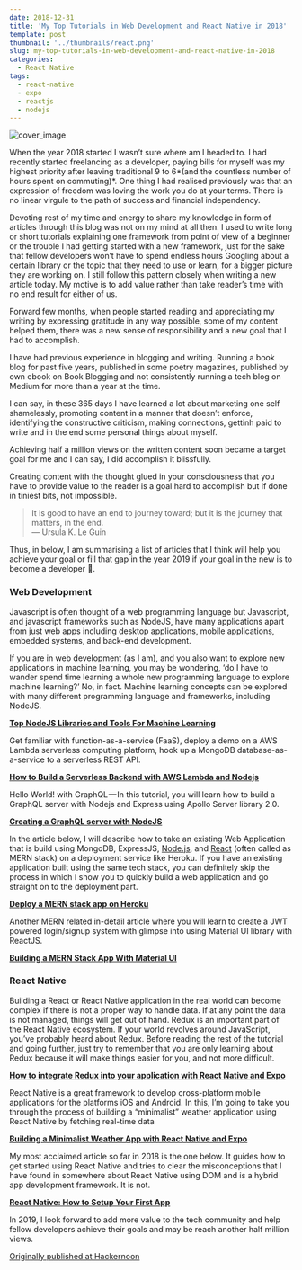 ```yaml
---
date: 2018-12-31
title: 'My Top Tutorials in Web Development and React Native in 2018'
template: post
thumbnail: '../thumbnails/react.png'
slug: my-top-tutorials-in-web-development-and-react-native-in-2018
categories:
  - React Native
tags:
  - react-native
  - expo
  - reactjs
  - nodejs
---
```


![cover_image](https://miro.medium.com/max/3240/1*6fIXHbD10dv59W2BBrgSOw.jpeg)

When the year 2018 started I wasn’t sure where am I headed to. I had recently started freelancing as a developer, paying bills for myself was my highest priority after leaving traditional 9 to 6*(and the countless number of hours spent on commuting)*. One thing I had realised previously was that an expression of freedom was loving the work you do at your terms. There is no linear virgule to the path of success and financial independency.

Devoting rest of my time and energy to share my knowledge in form of articles through this blog was not on my mind at all then. I used to write long or short tutorials explaining one framework from point of view of a beginner or the trouble I had getting started with a new framework, just for the sake that fellow developers won’t have to spend endless hours Googling about a certain library or the topic that they need to use or learn, for a bigger picture they are working on. I still follow this pattern closely when writing a new article today. My motive is to add value rather than take reader’s time with no end result for either of us.

Forward few months, when people started reading and appreciating my writing by expressing gratitude in any way possible, some of my content helped them, there was a new sense of responsibility and a new goal that I had to accomplish.

I have had previous experience in blogging and writing. Running a book blog for past five years, published in some poetry magazines, published by own ebook on Book Blogging and not consistently running a tech blog on Medium for more than a year at the time.

I can say, in these 365 days I have learned a lot about marketing one self shamelessly, promoting content in a manner that doesn’t enforce, identifying the constructive criticism, making connections, gettinh paid to write and in the end some personal things about myself.

Achieving half a million views on the written content soon became a target goal for me and I can say, I did accomplish it blissfully.

Creating content with the thought glued in your consciousness that you have to provide value to the reader is a goal hard to accomplish but if done in tiniest bits, not impossible.

> It is good to have an end to journey toward; but it is the journey that matters, in the end.  
> ― Ursula K. Le Guin

Thus, in below, I am summarising a list of articles that I think will help you achieve your goal or fill that gap in the year 2019 if your goal in the new is to become a developer 🎉.

### **Web Development**

Javascript is often thought of a web programming language but Javascript, and javascript frameworks such as NodeJS, have many applications apart from just web apps including desktop applications, mobile applications, embedded systems, and back-end development.

If you are in web development (as I am), and you also want to explore new applications in machine learning, you may be wondering, ‘do I have to wander spend time learning a whole new programming language to explore machine learning?’ No, in fact. Machine learning concepts can be explored with many different programming language and frameworks, including NodeJS.

[**Top NodeJS Libraries and Tools For Machine Learning**](https://medium.com/crowdbotics/top-nodejs-libraries-and-tools-for-machine-learning-ae0c106c9a69)

Get familiar with function-as-a-service (FaaS), deploy a demo on a AWS Lambda serverless computing platform, hook up a MongoDB database-as-a-service to a serverless REST API.

[**How to Build a Serverless Backend with AWS Lambda and Nodejs**](https://medium.com/crowdbotics/how-to-build-a-serverless-backend-with-aws-lambda-and-nodejs-e0d1257086b4)

Hello World! with GraphQL — In this tutorial, you will learn how to build a GraphQL server with Nodejs and Express using Apollo Server library 2.0.

[**Creating a GraphQL server with NodeJS**](https://medium.com/crowdbotics/creating-a-graphql-server-with-nodejs-ef9814a7e0e6)

In the article below, I will describe how to take an existing Web Application that is build using MongoDB, ExpressJS, [Node.js](http://crowdbotics.com/build/node-js?utm_source=medium&utm_campaign=nodeh&utm_medium=node&utm_content=mern), and [React](https://www.crowdbotics.com/build/react) (often called as MERN stack) on a deployment service like Heroku. If you have an existing application built using the same tech stack, you can definitely skip the process in which I show you to quickly build a web application and go straight on to the deployment part.

[**Deploy a MERN stack app on Heroku**](https://medium.com/crowdbotics/deploy-a-mern-stack-app-on-heroku-b0c255744a70)

Another MERN related in-detail article where you will learn to create a JWT powered login/signup system with glimpse into using Material UI library with ReactJS.

[**Building a MERN Stack App With Material UI**](https://medium.com/crowdbotics/building-a-mern-stack-app-with-material-ui-33ff8ca4da01)

### React Native

Building a React or React Native application in the real world can become complex if there is not a proper way to handle data. If at any point the data is not managed, things will get out of hand. Redux is an important part of the React Native ecosystem. If your world revolves around JavaScript, you’ve probably heard about Redux. Before reading the rest of the tutorial and going further, just try to remember that you are only learning about Redux because it will make things easier for you, and not more difficult.

[**How to integrate Redux into your application with React Native and Expo**](https://medium.freecodecamp.org/how-to-integrate-redux-into-your-application-with-react-native-and-expo-ec37c9ca6033)

React Native is a great framework to develop cross-platform mobile applications for the platforms iOS and Android. In this, I’m going to take you through the process of building a “minimalist” weather application using React Native by fetching real-time data

[**Building a Minimalist Weather App with React Native and Expo**](https://blog.expo.io/building-a-minimalist-weather-app-with-react-native-and-expo-fe7066e02c09)

My most acclaimed article so far in 2018 is the one below. It guides how to get started using React Native and tries to clear the misconceptions that I have found in somewhere about React Native using DOM and is a hybrid app development framework. It is not.

[**React Native: How to Setup Your First App**](https://hackernoon.com/react-native-how-to-setup-your-first-app-a36c450a8a2f)

In 2019, I look forward to add more value to the tech community and help fellow developers achieve their goals and may be reach another half million views.

[Originally published at Hackernoon](https://medium.com/hackernoon/my-top-tutorials-in-web-development-and-react-native-in-2018-627da9e0481f)
